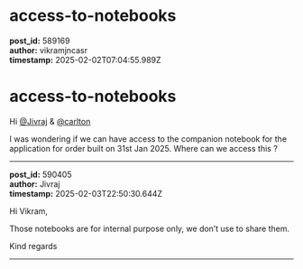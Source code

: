 # access-to-notebooks

**post_id:** 589169  
**author:** vikramjncasr  
**timestamp:** 2025-02-02T07:04:55.989Z

# access-to-notebooks

Hi [@Jivraj](/u/jivraj) & [@carlton](/u/carlton)

I was wondering if we can have access to the companion notebook for the application for order built on 31st Jan 2025. Where can we access this ?

---

**post_id:** 590405  
**author:** Jivraj  
**timestamp:** 2025-02-03T22:50:30.644Z

Hi Vikram,

Those notebooks are for internal purpose only, we don’t use to share them.

Kind regards

---

